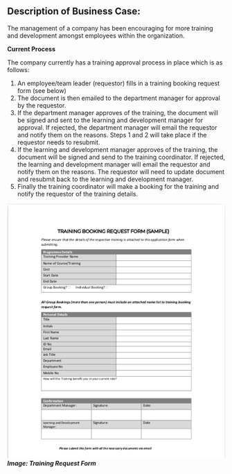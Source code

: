 ## Description of Business Case:

The management of a company has been encouraging for more training and development amongst
employees within the organization.


**Current Process**

The company currently has a training approval process in place which is as follows:
1. An employee/team leader (requestor) fills in a training booking request form (see below)
2. The document is then emailed to the department manager for approval by the requestor.
3. If the department manager approves of the training, the document will be signed and sent to the
learning and development manager for approval. If rejected, the department manager will email
the requestor and notify them on the reasons. Steps 1 and 2 will take place if the requestor needs
to resubmit.
4. If the learning and development manager approves of the training, the document will be signed
and send to the training coordinator. If rejected, the learning and development manager will email
the requestor and notify them on the reasons. The requestor will need to update document and
resubmit back to the learning and development manager.
5. Finally the training coordinator will make a booking for the training and notify the requestor of the
training details.


![Training Request Form](./Images/Traininig%20request%20form.png)
***Image: Training Request Form***



